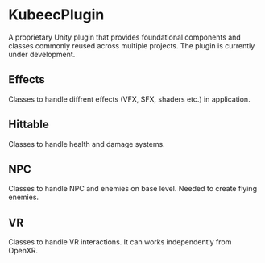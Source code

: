 # KubeecPlugin
A proprietary Unity plugin that provides foundational components and classes commonly reused across multiple projects. The plugin is currently under development.

## Effects
Classes to handle diffrent effects (VFX, SFX, shaders etc.) in application.

## Hittable
Classes to handle health and damage systems. 

## NPC
Classes to handle NPC and enemies on base level. Needed to create flying enemies. 

## VR
Classes to handle VR interactions. It can works independently from OpenXR.
